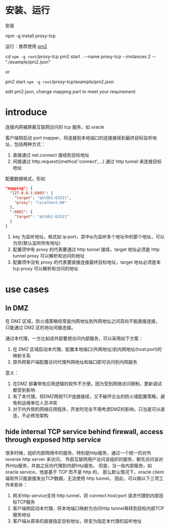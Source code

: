 安装、运行
============

安装

npm -g install proxy-tcp

运行：推荐使用 [pm2](http://pm2.keymetrics.io/)

cd `npm -g root`/proxy-tcp
pm2 start . --name proxy-tcp --instances 2 -- "./example/pm2.json"

or

pm2 start `npm -g root`/proxy-tcp/example/pm2.json

edit pm2.json, change mapping part to meet your requirement.

introduce
===========

连接内网被屏蔽互联网访问的 tcp 服务，如 oracle


客户端侧启动 port mapper，将连接到本地端口的连接接续到最终目标监听地址，包括两种方式：

1. 直接通过 net.connect 接续到目标地址
2. 间接通过 http.request({method:'connect',...} 通过 http tunnel 来连接目标地址

配置数据格式，形如

```json
"mapping": {
  "127.0.0.1:6003": {
    "target": "qhtdb1:61521",
    "proxy": "localhost:80"
  },
  ":6001": {
    "target": "qhtdb1:61521"
  }
}
```

1. key 为监听地址，格式如 ip:port，其中ip为监听多个地址中的那个地址，可以为空(默认监听所有地址)
2. 配置项中有 proxy 的代表要通过 http tunnel 接续，target 地址必须是 http tunnel proxy 可以解析和访问的地址
3. 配置项中没有 proxy 的代表要直接连接最终目标地址，target 地址必须是本 tcp proxy 可以解析和访问的地址

use cases
==========

In DMZ
------------

在 DMZ 区域，防火墙策略经常是内网地址到外网地址之间双向不能直接连接，
只能通过 DMZ 区的地址间接连接。

通过本代理，一方比如说外部要想访问内部服务，可以采用如下方案：

1. 在 DMZ 区域启动本代理，配置本地端口(外网地址)到内网地址(host:port)的映射关系
2. 原外网客户端配置访问代理外网地址和端口即可访问到内网服务

意义：

1. 在DMZ 部署带有应用逻辑的软件不方便，因为受到网络访问限制，更新调试都受到影响
2. 有了本代理，将DMZ两侧TCP连接接续，又不破坏企业的防火墙配置策略，避免和运维单位人员冲突
3. 对于内外侧的网络应用程序，开发时完全不用考虑DMZ的影响，只当是可以直连，不必修改架构


hide internal TCP service behind firewall, access through exposed http service
-------------

很多时候，组织内部网络中的服务，特别是http服务，通过一个统一的对外 reverse http server 来访问，
外部互联网用户访问该组织的服务，都先访问该对外http服务，并由之反向代理到内部http服务。
但是，当一些内部服务，如 oracle service，他是基于 TCP 而不是 http 的，
那么默认情况下，oracle client 端软件只能直接发出TCP数据，无法使用 http tunnel。
因此，可以做以下三项工作来弥补：

1. 网关http service支持 http tunnel，将 connect host:port 请求代理到内部目标TCP服务
2. 客户端侧启动本代理，将本地端口映射为访问http tunnel再转到目标内部TCP服务地址
3. 客户端从原来的直接指定目标地址，转变为指定本代理的监听地址